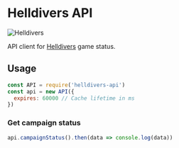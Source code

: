 # Helldivers API

![Helldivers](https://raw.githubusercontent.com/misterpaladin/helldivers-api/master/banner.jpg)

API client for [Helldivers](http://arrowheadgamestudios.com/games/helldivers/) game status.

## Usage

```javascript
const API = require('helldivers-api')
const api = new API({
  expires: 60000 // Cache lifetime in ms
})
```

### Get campaign status

```javascript
api.campaignStatus().then(data => console.log(data))
```